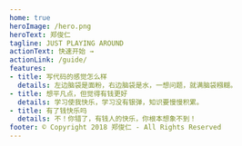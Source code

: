 ```yaml
---
home: true
heroImage: /hero.png
heroText: 郑俊仁
tagline: JUST PLAYING AROUND
actionText: 快速开始 →
actionLink: /guide/
features:
- title: 写代码的感觉怎么样
  details: 左边脑袋是面粉，右边脑袋是水，一想问题，就满脑袋糨糊。
- title: 想平凡点，但觉得有钱更好
  details: 学习使我快乐，学习没有银弹，知识要慢慢积累。
- title: 有了钱快乐吗
  details: 不！你错了，有钱人的快乐，你根本想象不到！
footer: © Copyright 2018 郑俊仁 - All Rights Reserved
---
```


